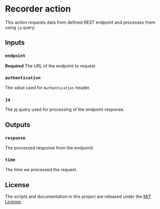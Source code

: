 # Recorder action

This action requests data from defined REST endpoint and processes them using `jq` query.

## Inputs

### `endpoint`

**Required** The URL of the endpoint to request.

### `authentication`

The value used for `Authentication` header.

### `jq`

The jq query used for processing of the endpoint response.

## Outputs

### `response`

The processed response from the endpoint/

### `time`

The time we processed the request.

## License

The scripts and documentation in this project are released under the [MIT License](LICENSE).
